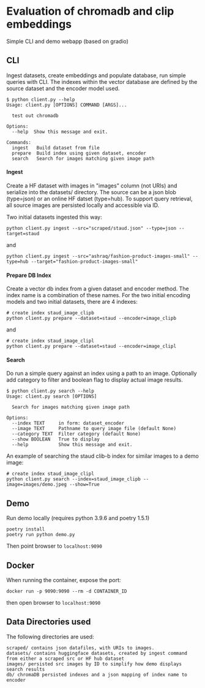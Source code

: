 # Evaluation of chromadb and clip embeddings
Simple CLI and demo webapp (based on gradio)

## CLI
Ingest datasets, create embeddings and populate database, run simple queries with CLI.
The indexes within the vector database are defined by the source dataset and the encoder
model used.
```
$ python client.py --help
Usage: client.py [OPTIONS] COMMAND [ARGS]...

  test out chromadb

Options:
  --help  Show this message and exit.

Commands:
  ingest   Build dataset from file
  prepare  Build index using given dataset, encoder
  search   Search for images matching given image path
```
#### Ingest
Create a HF dataset with images in "images" column (not URIs) and serialize into the datasets/ directory.
The source can be a json blob (type=json) or an online HF datset (type=hub).
To support query retrieval, all source images are persisted locally and accessible via ID.

Two initial datasets ingested this way:
```
python client.py ingest --src="scraped/staud.json" --type=json --target=staud
```
and
```
python client.py ingest --src="ashraq/fashion-product-images-small" --type=hub --target="fashion-product-images-small"
```
#### Prepare DB Index
Create a vector db index from a given dataset and encoder method. The index name is a combination of these names.
For the two initial encoding models and two initial datasets, there are 4 indexes:
```
# create index staud_image_clipb
python client.py prepare --dataset=staud --encoder=image_clipb
```
and
```
# create index staud_image_clipl
python client.py prepare --dataset=staud --encoder=image_clipl
```

#### Search
Do run a simple query against an index using a path to an image. Optionally add category to filter and 
boolean flag to display actual image results.
```
$ python client.py search --help
Usage: client.py search [OPTIONS]

  Search for images matching given image path

Options:
  --index TEXT     in form: dataset_encoder
  --image TEXT     Pathname to query image file (default None)
  --category TEXT  Filter category (default None)
  --show BOOLEAN   True to display
  --help           Show this message and exit.
```
An example of searching the staud clib-b index for similar images to a demo image:
```
# create index staud_image_clipl
python client.py search --index=staud_image_clipb --image=images/demo.jpeg --show=True
```

## Demo
Run demo locally (requires python 3.9.6 and poetry 1.5.1)
```
poetry install
poetry run python demo.py
```
Then point browser to `localhost:9090`

## Docker
When running the container, expose the port:
```
docker run -p 9090:9090 --rm -d CONTAINER_ID
```
then open browser to `localhost:9090`

## Data Directories used
The following directories are used:
```
scraped/ contains json datafiles, with URIs to images. 
datasets/ contains huggingface datasets, created by ingest command from either a scraped src or HF hub dataset
images/ persisted src images by ID to simplify how demo displays search results
db/ chromaDB persisted indexes and a json mapping of index name to encoder
```